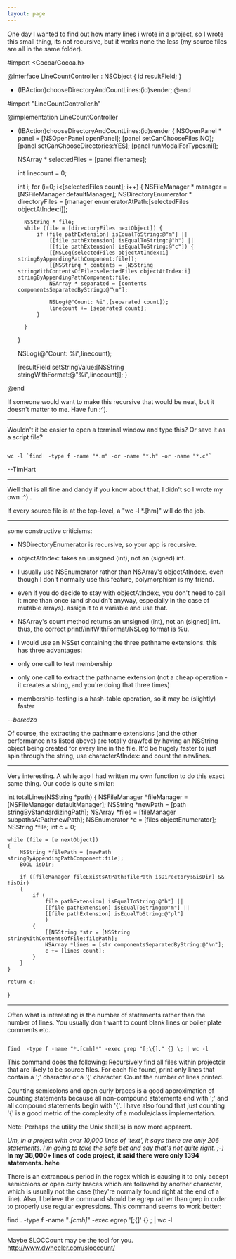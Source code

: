 ```yaml
---
layout: page
---
```


One day I wanted to find out how many lines i wrote in a project, so I wrote this small thing, its not recursive, but it works none the less (my source files are all in the same folder).

    
#import <Cocoa/Cocoa.h>


@interface LineCountController : NSObject {
	id resultField;
}
- (IBAction)chooseDirectoryAndCountLines:(id)sender;
@end

#import "LineCountController.h"


@implementation LineCountController

- (IBAction)chooseDirectoryAndCountLines:(id)sender
{
	NSOpenPanel * panel = [NSOpenPanel openPanel];
	[panel setCanChooseFiles:NO];
	[panel setCanChooseDirectories:YES];
	[panel runModalForTypes:nil];
	
	NSArray * selectedFiles = [panel filenames];
	
	int linecount = 0;
	
	int i;
	for (i=0; i<[selectedFiles count]; i++)
	{
		NSFileManager * manager = [NSFileManager defaultManager];
		NSDirectoryEnumerator * directoryFiles = [manager enumeratorAtPath:[selectedFiles objectAtIndex:i]];
		
		NSString * file;
		while (file = [directoryFiles nextObject]) {
			if (file pathExtension] isEqualToString:@"m"] ||
				[[file pathExtension] isEqualToString:@"h"] ||
				[[file pathExtension] isEqualToString:@"c"]) {
				[[NSLog(selectedFiles objectAtIndex:i] stringByAppendingPathComponent:file]);
				[[NSString * contents = [NSString stringWithContentsOfFile:selectedFiles objectAtIndex:i] stringByAppendingPathComponent:file;
				NSArray * separated = [contents componentsSeparatedByString:@"\n"];
				
				NSLog(@"Count: %i",[separated count]);
				linecount += [separated count];
			}
			
		}
	}
	
	NSLog(@"Count: %i",linecount);
	
	[resultField setStringValue:[NSString stringWithFormat:@"%i",linecount]];
}

@end


If someone would want to make this recursive that would be neat, but it doesn't matter to me. Have fun :^).

----

Wouldn't it be easier to open a terminal window and type this? Or save it as a script file?

<code>
wc -l `find <myProjectDir> -type f -name "*.m" -or -name "*.h" -or -name "*.c"`
</code>

--TimHart

----

Well that is all fine and dandy if you know about that, I didn't so I wrote my own :^) .

If every source file is at the top-level, a "wc -l *.[hm]" will do the job.

----

some constructive criticisms:


* NSDirectoryEnumerator is recursive, so your app is recursive.
* objectAtIndex: takes an unsigned (int), not an (signed) int.
* I usually use NSEnumerator rather than NSArray's obj<nowiki/>ectAtIndex:. even though I don't normally use this feature, polymorphism is my friend.
* even if you do decide to stay with objectAtIndex:, you don't need to call it more than once (and shouldn't anyway, especially in the case of mutable arrays). assign it to a variable and use that.
* NSArray's count method returns an unsigned (int), not an (signed) int. thus, the correct printf/initWithFormat/NSLog format is %u.
* I would use an NSSet containing the three pathname extensions. this has three advantages:

* only one call to test membership
* only one call to extract the pathname extension (not a cheap operation - it creates a string, and you're doing that three times)
* membership-testing is a hash-table operation, so it may be (slightly) faster



*--boredzo*

Of course, the extracting the pathname extensions (and the other performance nits listed above) are totally drawfed by having an NSString object being created for every line in the file.  It'd be hugely faster to just spin through the string, use characterAtIndex: and count the newlines.

----

Very interesting. A while ago I had written my own function to do this exact same thing. Our code is quite similar:
    
int totalLines(NSString *path)
{
	NSFileManager *fileManager = [NSFileManager defaultManager];
	NSString *newPath = [path stringByStandardizingPath];
	NSArray *files = [fileManager subpathsAtPath:newPath];
	NSEnumerator *e = [files objectEnumerator];
	NSString *file;
	int c = 0;
	
	while (file = [e nextObject])
	{
		NSString *filePath = [newPath stringByAppendingPathComponent:file];
		BOOL isDir;

		if ([fileManager fileExistsAtPath:filePath isDirectory:&isDir] && !isDir)
		{
			if (
				file pathExtension] isEqualToString:@"h"] ||
				[[file pathExtension] isEqualToString:@"m"] ||
				[[file pathExtension] isEqualToString:@"pl"]
				)
			{
				[[NSString *str = [NSString stringWithContentsOfFile:filePath];
				NSArray *lines = [str componentsSeparatedByString:@"\n"];
				c += [lines count];
			}
		}
	}
	
	return c;
}


----

Often what is interesting is the number of statements rather than the number of lines.  You usually don't want to count blank lines or boiler plate comments etc.

<code>
find <projectdir> -type f -name "*.[cmh]*" -exec grep "[;\{]." {} \; | wc -l
</code>

This command does the following:
Recursively find all files within projectdir that are likely to be source files.
For each file found, print only lines that contain a ';' character or a '{' character.
Count the number of lines printed.

Counting semicolons and open curly braces is a good approximation of counting statements because all non-compound statements end with ';' and all compound statements begin with '{'.  I have also found that just counting '{' is a good metric of the complexity of a module/class implementation.

Note: Perhaps the utility the Unix shell(s) is now more apparent.

*Um, in a project with over 10,000 lines of 'text', it says there are only 206 statements. I'm going to take the safe bet and say that's not quite right. ;-)* **In my 38,000+ lines of code project, it said there were only 1394 statements. hehe**

There is an extraneous period in the regex which is causing it to only accept semicolons or open curly braces which are followed by another character, which is usually not the case (they're normally found right at the end of a line). Also, I believe the command should be egrep rather than grep in order to properly use regular expressions. This command seems to work better:
    
find . -type f -name "*.[cmh]*" -exec egrep '[;{]' {} \; | wc -l

 
----

Maybe SLOCCount may be the tool for you. http://www.dwheeler.com/sloccount/
